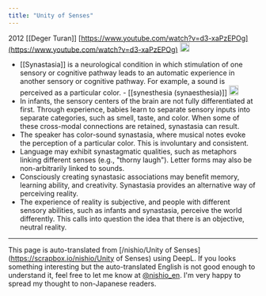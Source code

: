 ```yaml
---
title: "Unity of Senses"
---
```


2012 [[Deger Turan]]
[https://www.youtube.com/watch?v=d3-xaPzEPOg](https://www.youtube.com/watch?v=d3-xaPzEPOg)
<img src='https://scrapbox.io/api/pages/nishio-en/claude/icon' alt='claude.icon' height="19.5"/>
- [[Synastasia]] is a neurological condition in which stimulation of one sensory or cognitive pathway leads to an automatic experience in another sensory or cognitive pathway. For example, a sound is perceived as a particular color.
        - [[synesthesia (synaesthesia)]] <img src='https://scrapbox.io/api/pages/nishio-en/nishio/icon' alt='nishio.icon' height="19.5"/>
- In infants, the sensory centers of the brain are not fully differentiated at first. Through experience, babies learn to separate sensory inputs into separate categories, such as smell, taste, and color. When some of these cross-modal connections are retained, synastasia can result.
- The speaker has color-sound synastasia, where musical notes evoke the perception of a particular color. This is involuntary and consistent.
- Language may exhibit synastagmatic qualities, such as metaphors linking different senses (e.g., "thorny laugh"). Letter forms may also be non-arbitrarily linked to sounds.
- Consciously creating synastasic associations may benefit memory, learning ability, and creativity. Synastasia provides an alternative way of perceiving reality.
- The experience of reality is subjective, and people with different sensory abilities, such as infants and synastasia, perceive the world differently. This calls into question the idea that there is an objective, neutral reality.

---
This page is auto-translated from [/nishio/Unity of Senses](https://scrapbox.io/nishio/Unity of Senses) using DeepL. If you looks something interesting but the auto-translated English is not good enough to understand it, feel free to let me know at [@nishio_en](https://twitter.com/nishio_en). I'm very happy to spread my thought to non-Japanese readers.